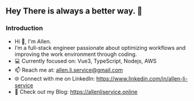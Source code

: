 ## Hey There is always a better way. 🚀

### Introduction

- Hi 👋, I'm Allen.
- I’m a full-stack engineer passionate about optimizing workflows and improving the work environment through coding.
- 💻 Currently focused on: Vue3, TypeScript, Nodejs, AWS
- 📫 Reach me at: allen.li.service@gmail.com
- 🌐 Connect with me on LinkedIn: https://www.linkedin.com/in/allen-li-service
- 📖 Check out my Blog: https://allenliservice.online
